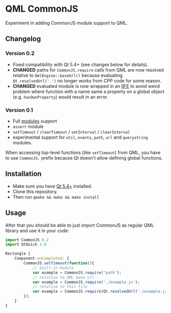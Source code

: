 # QML CommonJS

Experiment in adding CommonJS module support to QML.

## Changelog

### Version 0.2

* Fixed compatibility with Qt 5.4+ (see changes below for details).
* **CHANGED** paths for `CommonJS.require` calls from QML are now resolved relative to `QmlEngine::baseUrl()` because evaluating `Qt.resolvedUrl('.')` no longer works from CPP code for some reason.
* **CHANGED** evaluated module is now wrapped in an [IIFE](https://en.wikipedia.org/wiki/Immediately-invoked_function_expression) to avoid weird problem where function with a name same a property on a global object (e.g. `hasOwnProperty`) would result in an error.

### Version 0.1

* Full [modules](http://nodejs.org/api/modules.html) support
* `assert` module
* `setTimeout` / `clearTimeout` / `setInterval` / `clearInterval`
* experimental support for `util`, `events`, `path`, `url` and `querystring` modules.

When accessing top-level functions (like `setTimeout`) from QML, you have to use `CommonJS.` prefix because Qt doesn't allow defining global functions.

## Installation

* Make sure you have [Qt 5.4+](https://www.qt.io/) installed.
* Clone this repository.
* Then run `qmake && make && make install`

## Usage

After that you should be able to just import CommonJS as regular QML library and use it in your code:

```js
import CommonJS 0.2
import QtQuick 2.0

Rectangle {
    Component.onCompleted: {
        CommonJS.setTimeout(function(){
        	// built-in module
            var example = CommonJS.require('path');
        	// relative to QML base url
            var example = CommonJS.require('./example.js');
        	// relative to this file
            var example = CommonJS.require(Qt.resolvedUrl('./example.js'));
        });
    }
}
```